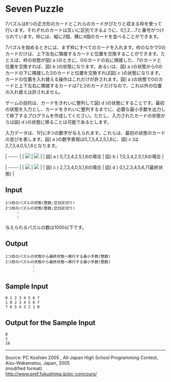 # Seven Puzzle

7パズルは8つの正方形のカードとこれらのカードがぴたりと収まる枠を使って行います。それぞれのカードは互いに区別できるように、0,1,2....7と番号がつけられています。枠には、縦に2個、横に4個のカードを並べることができます。

7パズルを始めるときには、まず枠にすべてのカードを入れます。枠のなかで0のカードだけは、上下左右に隣接するカードと位置を交換することができます。たとえば、枠の状態が図( a )のときに、0のカードの右に隣接した、7のカードと位置を交換すれば、図( b )の状態になります。あるいは、図( a )の状態から0のカードの下に隣接した2のカードと位置を交換すれば図( c )の状態になります。カードの位置を入れ替える操作はこれだけが許されます。図( a )の状態で0のカードと上下左右に隣接するカードは7と2のカードだけなので、これ以外の位置の入れ替えは許されません。

ゲームの目的は、カードをきれいに整列して図( d )の状態にすることです。最初の状態を入力とし、カードをきれいに整列するまでに、必要な最小手数を出力して終了するプログラムを作成してください。ただし、入力されたカードの状態からは図( d )の状態に移ることは可能であるとします。

入力データは、1行に8つの数字が与えられます。これらは、最初の状態のカードの並びを表します。図( a )の数字表現は0,7,3,4,2,5,1,6に、図( c )は2,7,3,4,0,5,1,6となります。

| ----- |
|  ![][1] |  ![][2] |
|  図( a ) 0,7,3,4,2,5,1,6の場合 |  図( b ) 7,0,3,4,2,5,1,6の場合 |

  
  

| ----- |
|  ![][3] |  ![][4] |
|  図( c ) 2,7,3,4,0,5,1,6の場合 |  図( d ) 0,1,2,3,4,5,6,7(最終状態) |

## Input

    1つ目のパズルの状態(整数;空白区切り)
    2つ目のパズルの状態(整数;空白区切り)
         :
         :

与えられるパズルの数は1000以下です。

## Output

    1つ目のパズルの状態から最終状態へ移行する最小手数(整数)
    2つ目のパズルの状態から最終状態へ移行する最小手数(整数)
                :
                :

## Sample Input

    0 1 2 3 4 5 6 7
    1 0 2 3 4 5 6 7
    7 6 5 4 3 2 1 0

## Output for the Sample Input

    0
    1
    28

* * *

Source: PC Koshien 2005 , All-Japan High School Programming Contest, Aizu-Wakamatsu, Japan, 2005   
(modified format)   
<http://www.pref.fukushima.jp/pc-concours/>

[1]: IMAGE1/sevenpuzzle1.gif
[2]: IMAGE1/sevenpuzzle2.gif
[3]: IMAGE1/sevenpuzzle3.gif
[4]: IMAGE1/sevenpuzzle4.gif
